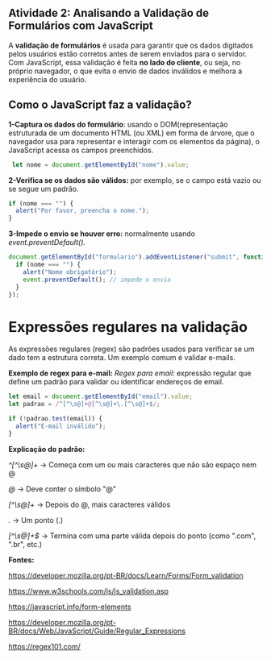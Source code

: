 ## Atividade 2: Analisando a Validação de Formulários com JavaScript

A **validação de formulários** é usada para garantir que os dados digitados pelos usuários estão corretos antes de serem enviados para o servidor. 
Com JavaScript, essa validação é feita **no lado do cliente**, ou seja, no próprio navegador, o que evita o envio de dados inválidos e melhora a experiência do usuário.

## Como o JavaScript faz a validação?

**1-Captura os dados do formulário**: usando o DOM(representação estruturada de um documento HTML (ou XML) em forma de árvore, que o navegador usa para representar e interagir com os elementos da página), o JavaScript acessa os campos preenchidos.

```javascript
 let nome = document.getElementById("nome").value;
```
**2-Verifica se os dados são válidos:** por exemplo, se o campo está vazio ou se segue um padrão.

```javascript
if (nome === "") {
  alert("Por favor, preencha o nome.");
}
```
**3-Impede o envio se houver erro:** normalmente usando *event.preventDefault().*

```javascript
document.getElementById("formulario").addEventListener("submit", function(event) {
  if (nome === "") {
    alert("Nome obrigatório");
    event.preventDefault(); // impede o envio
  }
});
```
# Expressões regulares na validação
As expressões regulares (regex) são padrões usados para verificar se um dado tem a estrutura correta. Um exemplo comum é validar e-mails.

**Exemplo de regex para e-mail:**
*Regex para email*: expressão regular que define um padrão para validar ou identificar endereços de email.

```javascript
let email = document.getElementById("email").value;
let padrao = /^[^\s@]+@[^\s@]+\.[^\s@]+$/;

if (!padrao.test(email)) {
  alert("E-mail inválido");
}
```
**Explicação do padrão:**

*^[^\s@]+* → Começa com um ou mais caracteres que não são espaço nem @

*@* → Deve conter o símbolo "@"

*[^\s@]+* → Depois do @, mais caracteres válidos

*\.* → Um ponto (.)

*[^\s@]+$* → Termina com uma parte válida depois do ponto (como ".com", ".br", etc.)


**Fontes:**

https://developer.mozilla.org/pt-BR/docs/Learn/Forms/Form_validation

https://www.w3schools.com/js/js_validation.asp

https://javascript.info/form-elements

https://developer.mozilla.org/pt-BR/docs/Web/JavaScript/Guide/Regular_Expressions

https://regex101.com/
